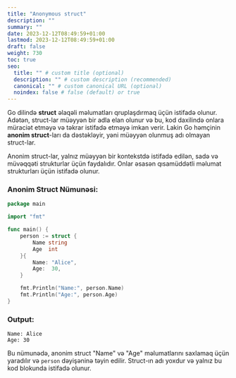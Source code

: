 ```yaml
---
title: "Anonymous struct"
description: ""
summary: ""
date: 2023-12-12T08:49:59+01:00
lastmod: 2023-12-12T08:49:59+01:00
draft: false
weight: 730
toc: true
seo:
  title: "" # custom title (optional)
  description: "" # custom description (recommended)
  canonical: "" # custom canonical URL (optional)
  noindex: false # false (default) or true
---
```




Go dilində **struct** əlaqəli məlumatları qruplaşdırmaq üçün istifadə olunur. Adətən, struct-lar müəyyən bir adla elan olunur və bu, kod daxilində onlara müraciət etməyə və təkrar istifadə etməyə imkan verir. Lakin Go həmçinin **anonim struct**-ları da dəstəkləyir, yəni müəyyən olunmuş adı olmayan struct-lar.

Anonim struct-lar, yalnız müəyyən bir kontekstdə istifadə edilən, sadə və müvəqqəti strukturlar üçün faydalıdır. Onlar əsasən qısamüddətli məlumat strukturları üçün istifadə olunur.

### Anonim Struct Nümunəsi:

```go
package main

import "fmt"

func main() {
    person := struct {
        Name string
        Age  int
    }{
        Name: "Alice",
        Age:  30,
    }

    fmt.Println("Name:", person.Name)
    fmt.Println("Age:", person.Age)
}
```

### Output:
```
Name: Alice
Age: 30
```

Bu nümunədə, anonim struct "Name" və "Age" məlumatlarını saxlamaq üçün yaradılır və `person` dəyişəninə təyin edilir. Struct-ın adı yoxdur və yalnız bu kod blokunda istifadə olunur.
